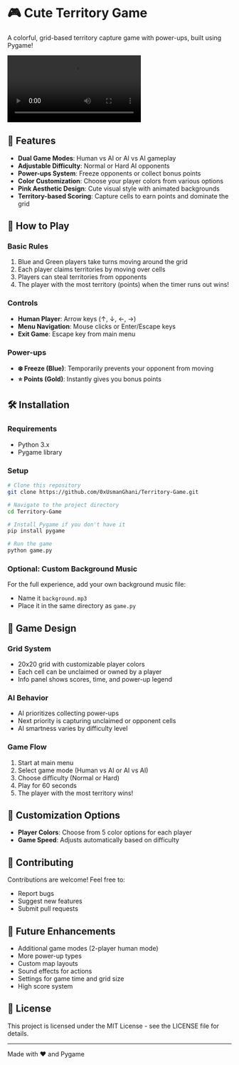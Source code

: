 # 🎮 Cute Territory Game

A colorful, grid-based territory capture game with power-ups, built using Pygame!

![Cute Territory Game](https://github.com/0xUsmanGhani/Territory-Game/blob/main/Demo.mp4)

## 🌟 Features

- **Dual Game Modes**: Human vs AI or AI vs AI gameplay
- **Adjustable Difficulty**: Normal or Hard AI opponents
- **Power-ups System**: Freeze opponents or collect bonus points
- **Color Customization**: Choose your player colors from various options
- **Pink Aesthetic Design**: Cute visual style with animated backgrounds
- **Territory-based Scoring**: Capture cells to earn points and dominate the grid

## 🎯 How to Play

### Basic Rules
1. Blue and Green players take turns moving around the grid
2. Each player claims territories by moving over cells
3. Players can steal territories from opponents
4. The player with the most territory (points) when the timer runs out wins!

### Controls
- **Human Player**: Arrow keys (↑, ↓, ←, →)
- **Menu Navigation**: Mouse clicks or Enter/Escape keys
- **Exit Game**: Escape key from main menu

### Power-ups
- **❄️ Freeze (Blue)**: Temporarily prevents your opponent from moving
- **⭐ Points (Gold)**: Instantly gives you bonus points

## 🛠️ Installation

### Requirements
- Python 3.x
- Pygame library

### Setup
```bash
# Clone this repository
git clone https://github.com/0xUsmanGhani/Territory-Game.git

# Navigate to the project directory
cd Territory-Game

# Install Pygame if you don't have it
pip install pygame

# Run the game
python game.py
```

### Optional: Custom Background Music
For the full experience, add your own background music file:
- Name it `background.mp3`
- Place it in the same directory as `game.py`

## 🎨 Game Design

### Grid System
- 20x20 grid with customizable player colors
- Each cell can be unclaimed or owned by a player
- Info panel shows scores, time, and power-up legend

### AI Behavior
- AI prioritizes collecting power-ups
- Next priority is capturing unclaimed or opponent cells
- AI smartness varies by difficulty level

### Game Flow
1. Start at main menu
2. Select game mode (Human vs AI or AI vs AI)
3. Choose difficulty (Normal or Hard)
4. Play for 60 seconds
5. The player with the most territory wins!

## 🔧 Customization Options

- **Player Colors**: Choose from 5 color options for each player
- **Game Speed**: Adjusts automatically based on difficulty

## 🤝 Contributing

Contributions are welcome! Feel free to:
- Report bugs
- Suggest new features
- Submit pull requests

## 📝 Future Enhancements

- Additional game modes (2-player human mode)
- More power-up types
- Custom map layouts
- Sound effects for actions
- Settings for game time and grid size
- High score system

## 📜 License

This project is licensed under the MIT License - see the LICENSE file for details.

---
Made with ❤️ and Pygame
